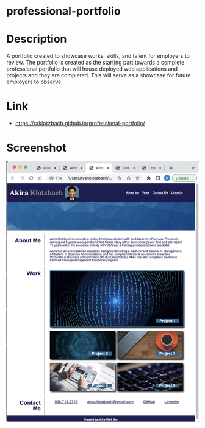 # professional-portfolio

# Description

A portfolio created to showcase works, skills, and talent for employers to review.  The portfolio is created as the starting part towards a complete professional portfolio that will house deployed web applications and projects and they are completed.  This will serve as a showcase for future employers to observe.

  # Link

*  https://raklotzbach.github.io/professional-portfolio/

# Screenshot

![image](./assets/images/professional-portfolio-screenshot.png)



